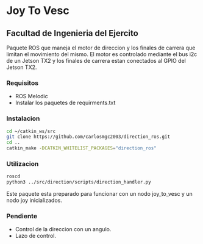 # Joy To Vesc

## Facultad de Ingenieria del Ejercito

Paquete ROS que maneja el motor de direccion y los finales de carrera que limitan el movimiento del mismo. El motor es controlado mediante el bus i2c de un Jetson TX2 y los finales de carrera estan conectados al GPIO del Jetson TX2.

### Requisitos

* ROS Melodic
* Instalar los paquetes de requirments.txt

### Instalacion

```bash
cd ~/catkin_ws/src
git clone https://github.com/carlosmgc2003/direction_ros.git
cd ..
catkin_make -DCATKIN_WHITELIST_PACKAGES="direction_ros"

```

### Utilizacion

```bash
roscd
python3 ../src/direction/scripts/direction_handler.py
```

Este paquete esta preparado para funcionar con un nodo joy_to_vesc y un nodo joy inicializados.

### Pendiente

* Control de la direccion con un angulo.
* Lazo de control.